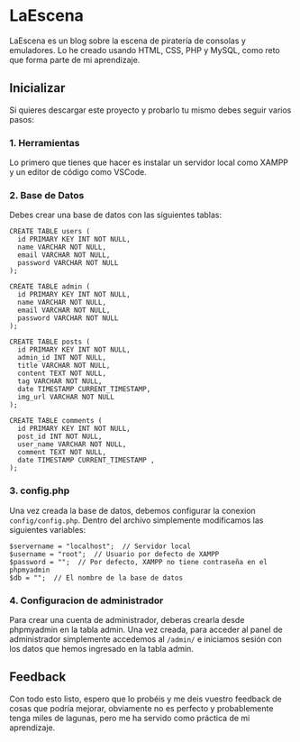 # LaEscena
LaEscena es un blog sobre la escena de piratería de consolas y emuladores. Lo he creado usando HTML, CSS, PHP y MySQL, como reto que forma parte de mi aprendizaje.

## Inicializar
Si quieres descargar este proyecto y probarlo tu mismo debes seguir varios pasos:

### 1. Herramientas
Lo primero que tienes que hacer es instalar un servidor local como XAMPP y un editor de código como VSCode.

### 2. Base de Datos
Debes crear una base de datos con las siguientes tablas:
```
CREATE TABLE users (
  id PRIMARY KEY INT NOT NULL,
  name VARCHAR NOT NULL,
  email VARCHAR NOT NULL,
  password VARCHAR NOT NULL
);
```


```
CREATE TABLE admin (
  id PRIMARY KEY INT NOT NULL,
  name VARCHAR NOT NULL,
  email VARCHAR NOT NULL,
  password VARCHAR NOT NULL
);
```


```
CREATE TABLE posts (
  id PRIMARY KEY INT NOT NULL,
  admin_id INT NOT NULL,
  title VARCHAR NOT NULL,
  content TEXT NOT NULL,
  tag VARCHAR NOT NULL,
  date TIMESTAMP CURRENT_TIMESTAMP,
  img_url VARCHAR NOT NULL
);
```


```
CREATE TABLE comments (
  id PRIMARY KEY INT NOT NULL,
  post_id INT NOT NULL,
  user_name VARCHAR NOT NULL,
  comment TEXT NOT NULL,
  date TIMESTAMP CURRENT_TIMESTAMP ,
);
```

### 3. config.php
Una vez creada la base de datos, debemos configurar la conexion `config/config.php`. Dentro del archivo simplemente modificamos las siguientes variables:
```
$servername = "localhost";  // Servidor local
$username = "root";  // Usuario por defecto de XAMPP
$password = "";  // Por defecto, XAMPP no tiene contraseña en el phpmyadmin
$db = "";  // El nombre de la base de datos
```

### 4. Configuracion de administrador
Para crear una cuenta de administrador, deberas crearla desde phpmyadmin en la tabla admin. Una vez creada, para acceder al panel de administrador simplemente accedemos al ```/admin/``` 
e iniciamos sesión con los datos que hemos ingresado en la tabla admin.

## Feedback
Con todo esto listo, espero que lo probéis y me deis vuestro feedback de cosas que podría mejorar, obviamente no es perfecto y probablemente tenga miles de lagunas, pero me
ha servido como práctica de mi aprendizaje.
